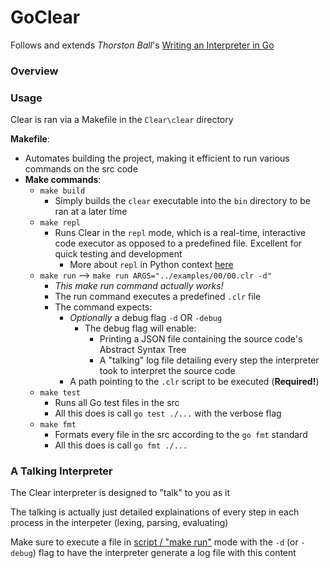 # GoClear

Follows and extends *Thorston Ball*'s [Writing an Interpreter in Go](https://interpreterbook.com/)

### Overview


### Usage
Clear is ran via a Makefile in the `Clear\clear` directory

**Makefile**:
- Automates building the project, making it efficient to run various commands on the src code
- **Make commands**:
  - `make build`
    - Simply builds the `clear` executable into the `bin` directory to be ran at a later time
  - `make repl`
    - Runs Clear in the `repl` mode, which is a real-time, interactive code executor as opposed to a predefined file. Excellent for quick testing and development
      - More about `repl` in Python context [here](https://codewith.mu/en/tutorials/1.2/repl)
  - `make run` --> `make run ARGS="../examples/00/00.clr -d"`
    - *This make run command actually works!*
    - The run command executes a predefined `.clr` file 
    - The command expects:
      - *Optionally* a debug flag `-d` OR `-debug`
        - The debug flag will enable:
          - Printing a JSON file containing the source code's Abstract Syntax Tree
          - A "talking" log file detailing every step the interpreter took to interpret the source code
      - A path pointing to the `.clr` script to be executed (**Required!**)
  - `make test`
    - Runs all Go test files in the src
    - All this does is call `go test ./...` with the verbose flag
  - `make fmt`
    - Formats every file in the src according to the `go fmt` standard
    - All this does is call `go fmt ./...`


### A Talking Interpreter
The Clear interpreter is designed to "talk" to you as it

The talking is actually just detailed explainations of every step in each process in the interpeter (lexing, parsing, evaluating)

Make sure to execute a file in [script / "make run"](#usage) mode with the `-d` (or `-debug`) flag to have the interpreter generate a log file with this content